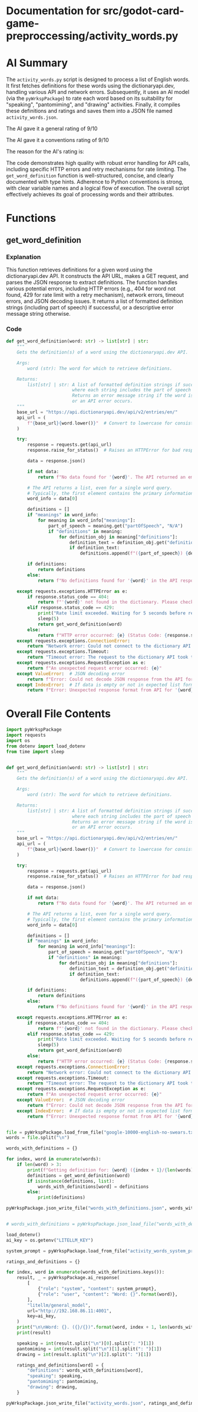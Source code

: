 # Documentation for src/godot-card-game-preproccessing/activity_words.py

# AI Summary
The `activity_words.py` script is designed to process a list of English words. It first fetches definitions for these words using the dictionaryapi.dev, handling various API and network errors. Subsequently, it uses an AI model (via the `pyWrkspPackage`) to rate each word based on its suitability for "speaking", "pantomiming", and "drawing" activities. Finally, it compiles these definitions and ratings and saves them into a JSON file named `activity_words.json`.

The AI gave it a general rating of 9/10

The AI gave it a conventions rating of 9/10

The reason for the AI's rating is:

The code demonstrates high quality with robust error handling for API calls, including specific HTTP errors and retry mechanisms for rate limiting. The `get_word_definition` function is well-structured, concise, and clearly documented with type hints. Adherence to Python conventions is strong, with clear variable names and a logical flow of execution. The overall script effectively achieves its goal of processing words and their attributes.
# Functions

## get_word_definition
### Explanation
This function retrieves definitions for a given word using the dictionaryapi.dev API. It constructs the API URL, makes a GET request, and parses the JSON response to extract definitions. The function handles various potential errors, including HTTP errors (e.g., 404 for word not found, 429 for rate limit with a retry mechanism), network errors, timeout errors, and JSON decoding issues. It returns a list of formatted definition strings (including part of speech) if successful, or a descriptive error message string otherwise.
### Code
```python
def get_word_definition(word: str) -> list[str] | str:
    """
    Gets the definition(s) of a word using the dictionaryapi.dev API.

    Args:
        word (str): The word for which to retrieve definitions.

    Returns:
        list[str] | str: A list of formatted definition strings if successful,
                         where each string includes the part of speech and the definition.
                         Returns an error message string if the word is not found
                         or an API error occurs.
    """
    base_url = "https://api.dictionaryapi.dev/api/v2/entries/en/"
    api_url = (
        f"{base_url}{word.lower()}"  # Convert to lowercase for consistent API calls
    )

    try:
        response = requests.get(api_url)
        response.raise_for_status()  # Raises an HTTPError for bad responses (4xx or 5xx)

        data = response.json()

        if not data:
            return f"No data found for '{word}'. The API returned an empty response."

        # The API returns a list, even for a single word query.
        # Typically, the first element contains the primary information.
        word_info = data[0]

        definitions = []
        if "meanings" in word_info:
            for meaning in word_info["meanings"]:
                part_of_speech = meaning.get("partOfSpeech", "N/A")
                if "definitions" in meaning:
                    for definition_obj in meaning["definitions"]:
                        definition_text = definition_obj.get("definition")
                        if definition_text:
                            definitions.append(f"({part_of_speech}) {definition_text}")

        if definitions:
            return definitions
        else:
            return f"No definitions found for '{word}' in the API response despite successful query."

    except requests.exceptions.HTTPError as e:
        if response.status_code == 404:
            return f"'{word}' not found in the dictionary. Please check the spelling."
        elif response.status_code == 429:
            print("Rate limit exceeded. Waiting for 5 seconds before retrying...")
            sleep(5)
            return get_word_definition(word)
        else:
            return f"HTTP error occurred: {e} (Status Code: {response.status_code})"
    except requests.exceptions.ConnectionError:
        return "Network error: Could not connect to the dictionary API. Please check your internet connection."
    except requests.exceptions.Timeout:
        return "Timeout error: The request to the dictionary API took too long."
    except requests.exceptions.RequestException as e:
        return f"An unexpected request error occurred: {e}"
    except ValueError:  # JSON decoding error
        return f"Error: Could not decode JSON response from the API for '{word}'."
    except IndexError:  # If data is empty or not in expected list format
        return f"Error: Unexpected response format from API for '{word}'."
```
# Overall File Contents
```python
import pyWrkspPackage
import requests
import os
from dotenv import load_dotenv
from time import sleep


def get_word_definition(word: str) -> list[str] | str:
    """
    Gets the definition(s) of a word using the dictionaryapi.dev API.

    Args:
        word (str): The word for which to retrieve definitions.

    Returns:
        list[str] | str: A list of formatted definition strings if successful,
                         where each string includes the part of speech and the definition.
                         Returns an error message string if the word is not found
                         or an API error occurs.
    """
    base_url = "https://api.dictionaryapi.dev/api/v2/entries/en/"
    api_url = (
        f"{base_url}{word.lower()}"  # Convert to lowercase for consistent API calls
    )

    try:
        response = requests.get(api_url)
        response.raise_for_status()  # Raises an HTTPError for bad responses (4xx or 5xx)

        data = response.json()

        if not data:
            return f"No data found for '{word}'. The API returned an empty response."

        # The API returns a list, even for a single word query.
        # Typically, the first element contains the primary information.
        word_info = data[0]

        definitions = []
        if "meanings" in word_info:
            for meaning in word_info["meanings"]:
                part_of_speech = meaning.get("partOfSpeech", "N/A")
                if "definitions" in meaning:
                    for definition_obj in meaning["definitions"]:
                        definition_text = definition_obj.get("definition")
                        if definition_text:
                            definitions.append(f"({part_of_speech}) {definition_text}")

        if definitions:
            return definitions
        else:
            return f"No definitions found for '{word}' in the API response despite successful query."

    except requests.exceptions.HTTPError as e:
        if response.status_code == 404:
            return f"'{word}' not found in the dictionary. Please check the spelling."
        elif response.status_code == 429:
            print("Rate limit exceeded. Waiting for 5 seconds before retrying...")
            sleep(5)
            return get_word_definition(word)
        else:
            return f"HTTP error occurred: {e} (Status Code: {response.status_code})"
    except requests.exceptions.ConnectionError:
        return "Network error: Could not connect to the dictionary API. Please check your internet connection."
    except requests.exceptions.Timeout:
        return "Timeout error: The request to the dictionary API took too long."
    except requests.exceptions.RequestException as e:
        return f"An unexpected request error occurred: {e}"
    except ValueError:  # JSON decoding error
        return f"Error: Could not decode JSON response from the API for '{word}'."
    except IndexError:  # If data is empty or not in expected list format
        return f"Error: Unexpected response format from API for '{word}'."


file = pyWrkspPackage.load_from_file("google-10000-english-no-swears.txt")
words = file.split("\n")

words_with_definitions = {}

for index, word in enumerate(words):
    if len(word) > 3:
        print(f"Getting definition for: {word} ({index + 1}/{len(words)})")
        definitions = get_word_definition(word)
        if isinstance(definitions, list):
            words_with_definitions[word] = definitions
        else:
            print(definitions)

pyWrkspPackage.json_write_file("words_with_definitions.json", words_with_definitions)


# words_with_definitions = pyWrkspPackage.json_load_file("words_with_definitions.json")

load_dotenv()
ai_key = os.getenv("LITELLM_KEY")

system_prompt = pyWrkspPackage.load_from_file("activity_words_system_prompt.md")

ratings_and_definitions = {}

for index, word in enumerate(words_with_definitions.keys()):
    result, _ = pyWrkspPackage.ai_response(
        [
            {"role": "system", "content": system_prompt},
            {"role": "user", "content": "Word: {}".format(word)},
        ],
        "litellm/general_model",
        url="http://192.168.86.11:4001",
        key=ai_key,
    )
    print("\n\nWord: {}. ({}/{})".format(word, index + 1, len(words_with_definitions)))
    print(result)

    speaking = int(result.split("\n")[0].split(": ")[1])
    pantomiming = int(result.split("\n")[1].split(": ")[1])
    drawing = int(result.split("\n")[2].split(": ")[1])

    ratings_and_definitions[word] = {
        "definitions": words_with_definitions[word],
        "speaking": speaking,
        "pantomiming": pantomiming,
        "drawing": drawing,
    }

pyWrkspPackage.json_write_file("activity_words.json", ratings_and_definitions)

```
